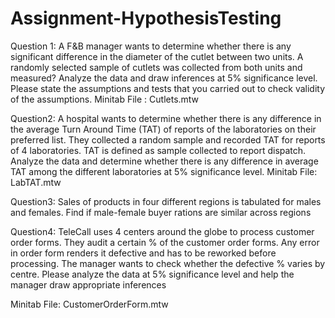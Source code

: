 # Assignment-HypothesisTesting
Question 1:
     A F&B manager wants to determine whether there is any significant difference in the diameter of the cutlet between two units. A randomly selected sample of cutlets was collected from both units and measured? Analyze the data and draw inferences at 5% significance level. Please state the assumptions and tests that you carried out to check validity of the assumptions.
     Minitab File : Cutlets.mtw

Question2:
A hospital wants to determine whether there is any difference in the average Turn Around Time (TAT) of reports of the laboratories on their preferred list. They collected a random sample and recorded TAT for reports of 4 laboratories. TAT is defined as sample collected to report dispatch.
 Analyze the data and determine whether there is any difference in average TAT among the different laboratories at 5% significance level.
    Minitab File: LabTAT.mtw

Question3:
Sales of products in four different regions is tabulated for males and females. Find if male-female buyer rations are similar across regions

Question4:
TeleCall uses 4 centers around the globe to process customer order forms. They audit a certain %  of the customer order forms. Any error in order form renders it defective and has to be reworked before processing.  The manager wants to check whether the defective %  varies by centre. Please analyze the data at 5% significance level and help the manager draw appropriate inferences

Minitab File: CustomerOrderForm.mtw
